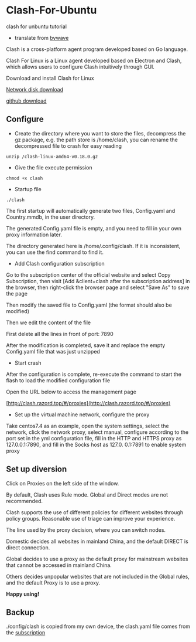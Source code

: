 # Clash-For-Ubuntu
clash for unbuntu tutorial

* translate from [bywave](https://console.bywa.art/index.php/knowledgebase/4/)

Clash is a cross-platform agent program developed based on Go language.

Clash For Linux is a Linux agent developed based on Electron and Clash, which allows users to configure Clash intuitively through GUI.

Download and install Clash for Linux

[Network disk download](https://wwi.lanzouy.com/b07xybeid)

[github download](https://github.com/Dreamacro/clash/releases/download/v1.2.0/clash-linux-amd64-v1.2.0.gz)

## Configure

* Create the directory where you want to store the files, decompress the gz package, e.g. the path store is /home/clash, you can rename the decompressed file to crash for easy reading

```
unzip /clash-linux-amd64-v0.18.0.gz
```

* Give the file execute permission

```
chmod +x clash
```

* Startup file

```
./clash
```

The first startup will automatically generate two files, Config.yaml and Country.mmdb, in the user directory.

The generated Config.yaml file is empty, and you need to fill in your own proxy information later.

The directory generated here is /home/.config/clash. If it is inconsistent, you can use the find command to find it.

* Add Clash configuration subscription

Go to the subscription center of the official website and select Copy Subscription, then visit [Add &client=clash after the subscription address] in the browser, then right-click the browser page and select "Save As" to save the page

Then modify the saved file to Config.yaml (the format should also be modified)

Then we edit the content of the file

First delete all the lines in front of port: 7890

After the modification is completed, save it and replace the empty Config.yaml file that was just unzipped

* Start crash

After the configuration is complete, re-execute the command to start the flash to load the modified configuration file

Open the URL below to access the management page

[http://clash.razord.top/#/proxies](http://clash.razord.top/#/proxies)

* Set up the virtual machine network, configure the proxy

Take centos7.4 as an example, open the system settings, select the network, click the network proxy, select manual, configure according to the port set in the yml configuration file, fill in the HTTP and HTTPS proxy as 127.0.0.1:7890, and fill in the Socks host as 127.0. 0.1:7891 to enable system proxy

## Set up diversion
Click on Proxies on the left side of the window.

By default, Clash uses Rule mode. Global and Direct modes are not recommended.

Clash supports the use of different policies for different websites through policy groups. Reasonable use of triage can improve your experience.

The line used by the proxy decision, where you can switch nodes.

Domestic decides all websites in mainland China, and the default DIRECT is direct connection.

Global decides to use a proxy as the default proxy for mainstream websites that cannot be accessed in mainland China.

Others decides unpopular websites that are not included in the Global rules, and the default Proxy is to use a proxy.

**Happy using!**

## Backup
./config/clash is copied from my own device, the clash.yaml file comes from the [subscription](https://console.bywa.art/clientarea.php?action=productdetails&id=97175)

